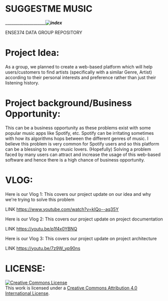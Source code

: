 # SUGGESTME MUSIC




_____________________________![index](https://user-images.githubusercontent.com/99140805/204164702-2a5be74c-0258-4b0f-873a-daa4da863a2e.jpg)_________


ENSE374 DATA GROUP REPOSITORY 

# Project Idea:
As a group, we planned to create a web-based platform which will help users/customers to find artists (specifically with a similar Genre, Artist) according to their personal interests and preference rather than just their listening history.
# Project background/Business Opportunity:

This can be a business opportunity as these problems exist with some popular music apps like Spotify, etc. Spotify can be irritating sometimes with how its algorithms hops between the different genres of music. I believe this problem is very common for Spotify users and so this platform can be a blessing to many music lovers. (Hopefully) Solving a problem faced by many users can attract and increase the usage of this web-based software and hence there is a high chance of business opportunity.
# VLOG:

Here is our Vlog 1: This covers our project update on our idea and why we're trying to solve this problem

LINK https://www.youtube.com/watch?v=klQo--aq35Y

Here is our Vlog 2: This covers our project update on project documentation

LINK https://youtu.be/p1f4x0YBNQ

Here is our Vlog 3: This covers our project update on project architecture

LINK https://youtu.be/7z9W_yp90ns

# LICENSE:


<a rel="license" href="http://creativecommons.org/licenses/by/4.0/"><img alt="Creative Commons License" style="border-width:0" src="https://i.creativecommons.org/l/by/4.0/88x31.png" /></a><br />This work is licensed under a <a rel="license" href="http://creativecommons.org/licenses/by/4.0/">Creative Commons Attribution 4.0 International License</a>.
